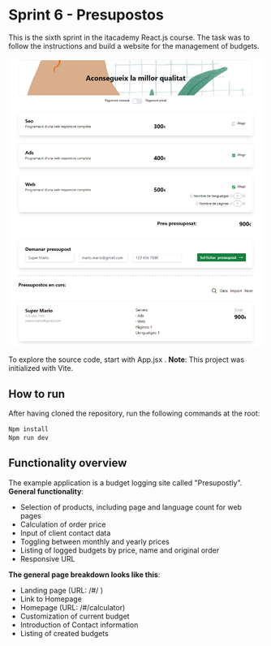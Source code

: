 # Sprint 6 - Presupostos

This is the sixth sprint in the itacademy React.js course. The task was to follow the instructions and build a website for the management of budgets.

![](images/screenshot_1.png)

To explore the source code, start with App.jsx .
**Note**: This project was initialized with Vite.

## How to run

After having cloned the repository, run the following commands at the root:

```sh
Npm install
Npm run dev
```

## Functionality overview

The example application is a budget logging site called "Presupostly".
**General functionality**:

- Selection of products, including page and language count for web pages
- Calculation of order price
- Input of client contact data
- Toggling between monthly and yearly prices
- Listing of logged budgets by price, name and original order
- Responsive URL

**The general page breakdown looks like this**:

- Landing page (URL: /#/ )
- Link to Homepage
- Homepage (URL: /#/calculator)
- Customization of current budget
- Introduction of Contact information
- Listing of created budgets

```

```
